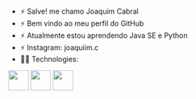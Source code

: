 - ⚡ Salve! me chamo Joaquim Cabral
- ⚡ Bem vindo ao meu perfil do GitHub
- ⚡ Atualmente estou aprendendo Java SE e Python
- ⚡ Instagram: joaquiim.c
- 👨‍💻 Technologies:

<img src="https://cdn.jsdelivr.net/gh/devicons/devicon/icons/java/java-original.svg" width="40" height="40"/> <img src="https://cdn.jsdelivr.net/gh/devicons/devicon/icons/python/python-original.svg" width="40" height="40"/> <img src="https://cdn.jsdelivr.net/gh/devicons/devicon/icons/jupyter/jupyter-original-wordmark.svg" width="40" height="40"/>

